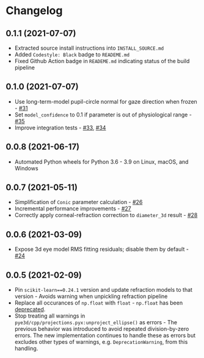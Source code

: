 # Changelog

## 0.1.1 (2021-07-07)
- Extracted source install instructions into `INSTALL_SOURCE.md`
- Added `Codestyle: Black` badge to `READEME.md`
- Fixed Github Action badge in `READEME.md` indicating status of the build pipeline

## 0.1.0 (2021-07-07)
- Use long-term-model pupil-circle normal for gaze direction when frozen - [#31](https://github.com/pupil-labs/pye3d-detector/pull/31)
- Set `model_confidence` to 0.1 if parameter is out of physiological range - [#35](https://github.com/pupil-labs/pye3d-detector/pull/35)
- Improve integration tests - [#33](https://github.com/pupil-labs/pye3d-detector/pull/33), [#34](https://github.com/pupil-labs/pye3d-detector/pull/34)

## 0.0.8 (2021-06-17)
- Automated Python wheels for Python 3.6 - 3.9 on Linux, macOS, and Windows

## 0.0.7 (2021-05-11)
- Simplification of `Conic` parameter calculation - [#26](https://github.com/pupil-labs/pye3d-detector/pull/26)
- Incremental performance improvements - [#27](https://github.com/pupil-labs/pye3d-detector/pull/27)
- Correctly apply corneal-refraction correction to `diameter_3d` result - [#28](https://github.com/pupil-labs/pye3d-detector/pull/28)

## 0.0.6 (2021-03-09)

- Expose 3d eye model RMS fitting residuals; disable them by default - [#24](https://github.com/pupil-labs/pye3d-detector/pull/24)

## 0.0.5 (2021-02-09)

- Pin `scikit-learn==0.24.1` version and update refraction models to that version -
Avoids warning when unpickling refraction pipeline
- Replace all occurances of `np.float` with `float` - `np.float` has been
[deprecated](https://numpy.org/devdocs/release/1.20.0-notes.html#deprecations).
- Stop treating all warnings in `pye3d/cpp/projections.pyx:unproject_ellipse()` as
errors - The previous behavior was introduced to avoid repeated division-by-zero errors.
The new implementation continues to handle these as errors but excludes other types of
warnings, e.g. `DeprecationWarning`, from this handling.

